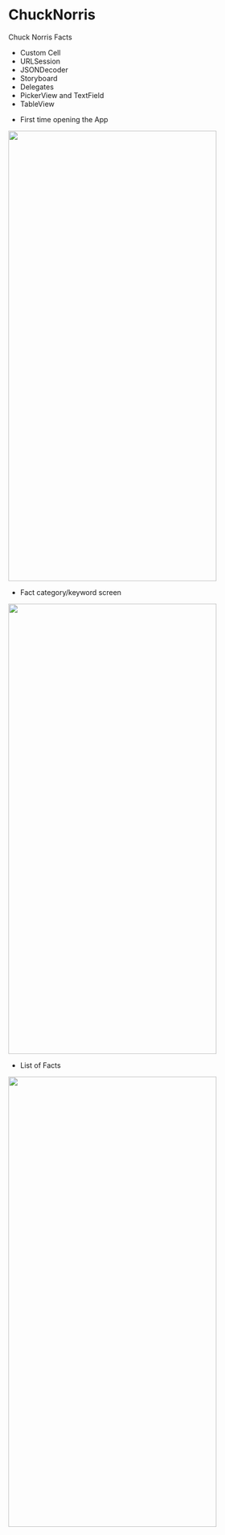 # ChuckNorris
Chuck Norris Facts

* Custom Cell
* URLSession
* JSONDecoder
* Storyboard
* Delegates
* PickerView and TextField
* TableView

- First time opening the App
<img src="https://user-images.githubusercontent.com/26223657/125295718-e3b6aa80-e2fb-11eb-8281-0aaeec5e941e.png" width="414" height="896">

- Fact category/keyword screen
<img src="https://user-images.githubusercontent.com/26223657/125295716-e31e1400-e2fb-11eb-9d64-2be679d5af1d.png" width="414" height="896">

- List of Facts
<img src="https://user-images.githubusercontent.com/26223657/125295705-df8a8d00-e2fb-11eb-938f-84b2662dee2c.png" width="414" height="896">








